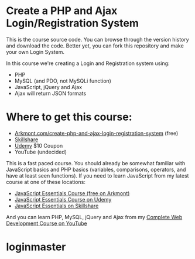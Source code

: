 # Create a PHP and Ajax Login/Registration System
This is the course source code. You can browse through the version history and download the code. Better yet, you can fork this repository and make your own Login System.

In this course we're creating a Login and Registration system using:
  - PHP
  - MySQL (and PDO, not MySQLi function)
  - JavaScript, jQuery and Ajax
  - Ajax will return JSON formats

# Where to get this course:
  - [Arkmont.com/create-php-and-ajax-login-registration-system](https://arkmont.com/create-php-and-ajax-login-registration-system) (free)
  - [Skillshare](http://skl.sh/2vVmaHw)
  - [Udemy](https://www.udemy.com/create-php-ajax-js-jquery-mysql-login-system-today/?couponCode=GITHUB-DISCOUNT) $10 Coupon
  - YouTube (undecided)

This is a fast paced course. You should already be somewhat familiar with JavaScript basics and PHP basics (variables, comparisons, operators, and have at least seen functions). If you need to learn JavaScript from my latest course at one of these locations:
- [JavaScript Essentials Course (free on Arkmont)](https://arkmont.com/javascript-essentials)
- [JavaScript Essentials Course on Udemy](https://www.udemy.com/javascript-essentials-course/)
- [JavaScript Essentials on Skillshare](http://skl.sh/2wml2Ae)

And you can learn PHP, MySQL, jQuery and Ajax from my [Complete Web Development Course on YouTube](https://www.youtube.com/playlist?list=PLNCzLFEENi67cM1-yVS4q8vu41O7Ab74j)
# loginmaster
